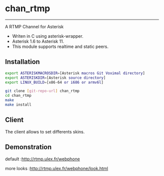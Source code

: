 chan_rtmp
=========

---
A RTMP Channel for Asterisk

* Writen in C using asterisk-wrapper.
* Asterisk 1.6 to Asterisk 11.
* This module supports realtime and static peers.


Installation
------------

```sh
export ASTERISKMACROSDIR=[Asterisk macros Git Voximal directory]
export ASTERISKDIR=[Asterisk source directory]
export LINUX_BUILD=[x86-64 or i686 or armv6l]

git clone [git-repo-url] chan_rtmp
cd chan_rtmp
make
make install
```

Client
------

The client allows to set differents skins.


Demonstration
-------------

default :http://rtmp.ulex.fr/webphone

more looks :http://rtmp.ulex.fr/webphone/look.html
